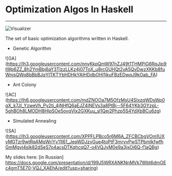 # Optimization Algos In Haskell
----

![Visualizer](https://lh6.googleusercontent.com/h7Upa4esnyCBqVorSUB0IyZxkZ4nJ1HOWUtky4ChRJhi3y2qM5U2bGK-F2qfL0cJVfOlcobNbtFzMmyWjD0MZqvejOQw9qiCLbIbAJJ2VwYGAfhVqk9ljJz9VY-VXw9_EdZWjrlfUqqs0IrZQQ)


The set of basic optimization algorithms written in Haskell.

- Genetic Algorithm

![GA] (https://lh3.googleusercontent.com/nnyKkpQmW97nZJ49t1THMPiG6RqJip9tWp6ZZ_8h2YmBbj6aY3TlzzLLKz4j07ToX_u8rcGUHQt2vA5QvDwzXKKb8fuWnjsQWq8bBbBJqYITKTYbHDHkYAlHDdbOHl1jkuFBzEDwqJ9kOab_FA)

- Ant Colony

![AC] (https://lh6.googleusercontent.com/mdZNOOa7M5OfzMsU4SIxzqWDsWp0qX_k7JI_YzweVh_Py2ti_4jNHfQ6aEJZ4iNEVs3a8PtBj--5F64YKb3GYzpL-5ghBOh8LMODH8HlpSOe5ovqVIx2GXKuu_sl1Qei2Phzp5S4YdXbBCu6zg)

- Simulated Annealing

![SA] (https://lh3.googleusercontent.com/XPPFLPBco5r6M6A_ZFCBCbgVOm1UXvMGTzr9wtRqAMqWriYv11l61_JepWDJzvGue4toPtF3mrvvPwSTPbmlkfwfhGmMgvj4sIk82dSeS7o4acsDTKqhcqQ7-o4VQJyM0e9a3jxOi6Q-f1aQBg)

 My slides here: [in Russian] https://docs.google.com/presentation/d/199J5WRXANKNnMVk7Wbt6dmOEc4gmT5E70-VQJ_XAEhA/edit?usp=sharing)
